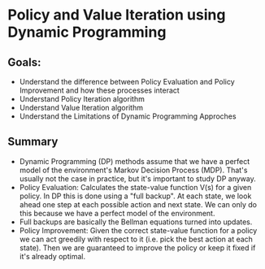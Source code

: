 # Policy and Value Iteration using Dynamic Programming

## Goals:
* Understand the difference between Policy Evaluation and Policy Improvement and how these processes interact
* Understand Policy Iteration algorithm
* Understand Value Iteration algorithm 
* Understand the Limitations of Dynamic Programming Approches

## Summary
* Dynamic Programming (DP) methods assume that we have a perfect model of the environment's Markov Decision Process (MDP). That's usually not the case in practice, but it's important to study DP anyway.
* Policy Evaluation: Calculates the state-value function V(s) for a given policy. In DP this is done using a "full backup". At each state, we look ahead one step at each possible action and next state. We can only do this because we have a perfect model of the environment.
* Full backups are basically the Bellman equations turned into updates.
* Policy Improvement: Given the correct state-value function for a policy we can act greedily with respect to it (i.e. pick the best action at each state). Then we are guaranteed to improve the policy or keep it fixed if it's already optimal.
